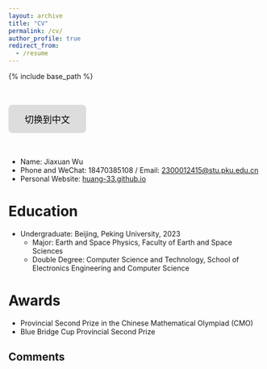 ```yaml
---
layout: archive
title: "CV"
permalink: /cv/
author_profile: true
redirect_from:
  - /resume
---
```




{% include base_path %}

<head>
    <meta charset="UTF-8">
    <meta name="viewport" content="width=device-width, initial-scale=1.0">
    <title>中文页面</title>
    <style>
        .btn {
            background-color: #ddd; 
            border: none;
            color: black;
            padding: 15px 32px;
            text-align: center;
            text-decoration: none;
            display: inline-block;
            font-size: 18px;
            cursor: pointer;
            border-radius: 8px;
            transition: background-color 0.3s, transform 0.2s;
        }
        .btn:hover {
            background-color: #ccc; 
            transform: scale(1.1); /* 放大效果 */
        }
        .btn:active {
            background-color: #bbb; /* 点击时变更颜色 */
            transform: scale(1.05); /* 按钮按下时稍微缩小 */
        }
    </style>
</head>
<body>
    <br/><br/>
    <div class="container">
<button class="btn" onclick="window.location.href='/cv-zh'">切换到中文</button>
    </div>
    <br/><br/>
</body>

* Name: Jiaxuan Wu
* Phone and WeChat: 18470385108 / Email: [2300012415@stu.pku.edu.cn](2300012415@stu.pku.edu.cn)
* Personal Website: [huang-33.github.io](https://huang-33.github.io/)

Education
======
* Undergraduate: Beijing, Peking University, 2023
  * Major: Earth and Space Physics, Faculty of Earth and Space Sciences
  * Double Degree: Computer Science and Technology, School of Electronics Engineering and Computer Science

Awards
======
* Provincial Second Prize in the Chinese Mathematical Olympiad (CMO)
* Blue Bridge Cup Provincial Second Prize

<!--
Work experience
======
* Summer 2015: Research Assistant
  * Github University
  * Duties included: Tagging issues
  * Supervisor: Professor Git

* Fall 2015: Research Assistant
  * Github University
  * Duties included: Merging pull requests
  * Supervisor: Professor Hub
  


Publications
======
  <ul>{% for post in site.publications %}
    {% include archive-single-cv.html %}
  {% endfor %}</ul>
  
Talks
======
  <ul>{% for post in site.talks %}
    {% include archive-single-talk-cv.html %}
  {% endfor %}</ul>
  
Teaching
======
  <ul>{% for post in site.teaching %}
    {% include archive-single-cv.html %}
  {% endfor %}</ul>
  
Service and leadership
======
* Currently signed in to 43 different slack teams
-->

<h2>Comments</h2>

<script src="https://giscus.app/client.js"
        data-repo="huang-33/huang-33.github.io"
        data-repo-id="R_kgDOO0JU_g"
        data-category="General"
        data-category-id="DIC_kwDOO0JU_s4Cq7d5"
        data-mapping="pathname"
        data-strict="0"
        data-reactions-enabled="1"
        data-emit-metadata="0"
        data-input-position="bottom"
        data-theme="light"
        data-lang="en"
        crossorigin="anonymous"
        async>
</script>